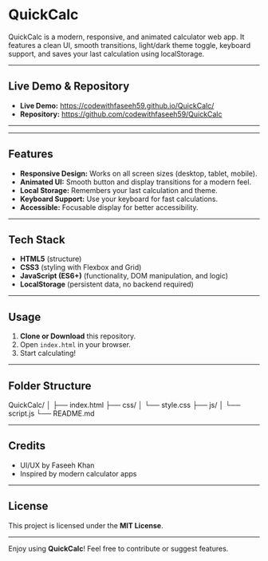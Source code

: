 # QuickCalc

QuickCalc is a modern, responsive, and animated calculator web app. It features a clean UI, smooth transitions, light/dark theme toggle, keyboard support, and saves your last calculation using localStorage.

---

## Live Demo & Repository

-   **Live Demo:** https://codewithfaseeh59.github.io/QuickCalc/
-   **Repository:** https://github.com/codewithfaseeh59/QuickCalc

---

---

## Features

-   **Responsive Design:** Works on all screen sizes (desktop, tablet, mobile).
-   **Animated UI:** Smooth button and display transitions for a modern feel.
-   **Local Storage:** Remembers your last calculation and theme.
-   **Keyboard Support:** Use your keyboard for fast calculations.
-   **Accessible:** Focusable display for better accessibility.

---

## Tech Stack

-   **HTML5** (structure)
-   **CSS3** (styling with Flexbox and Grid)
-   **JavaScript (ES6+)** (functionality, DOM manipulation, and logic)
-   **LocalStorage** (persistent data, no backend required)

---

## Usage

1.  **Clone or Download** this repository.
2.  Open `index.html` in your browser.
3.  Start calculating!

---

## Folder Structure

QuickCalc/
│
├── index.html
├── css/
│   └── style.css
├── js/
│   └── script.js
└── README.md

---

## Credits

-   UI/UX by Faseeh Khan
-   Inspired by modern calculator apps

---

## License

This project is licensed under the **MIT License**.

---

Enjoy using **QuickCalc**!
Feel free to contribute or suggest features.